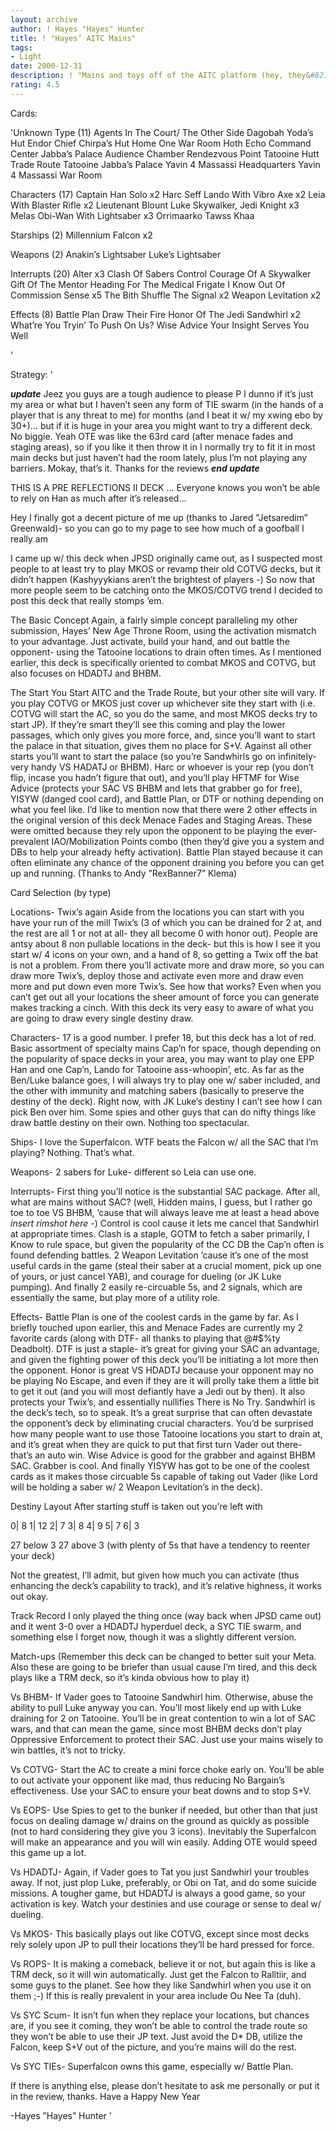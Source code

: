 ```yaml
---
layout: archive
author: ! Hayes "Hayes" Hunter
title: ! "Hayes’ AITC Mains"
tags:
- Light
date: 2000-12-31
description: ! "Mains and toys off of the AITC platform (hey, they&#8217;re played from virtually every other conceivable start- why not this one?)."
rating: 4.5
---
```

Cards: 

'Unknown Type (11)
Agents In The Court/ The Other Side
Dagobah Yoda’s Hut
Endor Chief Chirpa’s Hut
Home One War Room
Hoth Echo Command Center
Jabba’s Palace Audience Chamber
Rendezvous Point
Tatooine Hutt Trade Route
Tatooine Jabba’s Palace
Yavin 4 Massassi Headquarters
Yavin 4 Massassi War Room

Characters (17)
Captain Han Solo  x2
Harc Seff
Lando With Vibro Axe  x2
Leia With Blaster Rifle  x2
Lieutenant Blount
Luke Skywalker, Jedi Knight  x3
Melas
Obi-Wan With Lightsaber  x3
Orrimaarko
Tawss Khaa

Starships (2)
Millennium Falcon  x2

Weapons (2)
Anakin’s Lightsaber
Luke’s Lightsaber

Interrupts (20)
Alter  x3
Clash Of Sabers
Control
Courage Of A Skywalker
Gift Of The Mentor
Heading For The Medical Frigate
I Know
Out Of Commission
Sense  x5
The Bith Shuffle
The Signal  x2
Weapon Levitation  x2

Effects (8)
Battle Plan
Draw Their Fire
Honor Of The Jedi
Sandwhirl  x2
What’re You Tryin’ To Push On Us?
Wise Advice
Your Insight Serves You Well

'

Strategy: '

***update***  Jeez you guys are a tough audience to please P  I dunno if it’s just my area or what but I haven’t seen any form of TIE swarm (in the hands of a player that is any threat to me) for months (and I beat it w/ my xwing ebo by 30+)... but if it is huge in your area you might want to try a different deck.  No biggie.  Yeah OTE was like the 63rd card (after menace fades and staging areas),  so if you like it then throw it in  I normally try to fit it in most main decks but just haven’t had the room lately, plus I’m not playing any barriers.  Mokay, that’s it.  Thanks for the reviews  ***end update***

THIS IS A PRE REFLECTIONS II DECK ... Everyone knows you won’t be able to rely on Han as much after it’s released...

Hey I finally got a decent picture of me up (thanks to Jared ”Jetsaredim” Greenwald)- so you can go to my page to see how much of a goofball I really am

I came up w/ this deck when JPSD originally came out, as I suspected most people to at least try to play MKOS or revamp their old COTVG decks, but it didn’t happen (Kashyyykians aren’t the brightest of players -)  So now that more people seem to be catching onto the MKOS/COTVG trend I decided to post this deck that really stomps ’em.

The Basic Concept
Again, a fairly simple concept paralleling my other submission, Hayes’ New Age Throne Room, using the activation mismatch to your advantage.  Just activate, build your hand, and out battle the opponent- using the Tatooine locations to drain often times.  As I mentioned earlier, this deck is specifically oriented to combat MKOS and COTVG, but also focuses on HDADTJ and BHBM.

The Start
You Start AITC and the Trade Route, but your other site will vary.  If you play COTVG or MKOS just cover up whichever site they start with (i.e. COTVG will start the AC, so you do the same, and most MKOS decks try to start JP).  If they’re smart they’ll see this coming and play the lower passages, which only gives you more force, and, since you’ll want to start the palace in that situation, gives them no place for S+V.  Against all other starts you’ll want to start the palace (so you’re Sandwhirls go on infinitely- very handy VS HADATJ or BHBM).  Harc or whoever is your rep (you don’t flip, incase you hadn’t figure that out), and you’ll play HFTMF for Wise Advice (protects your SAC VS BHBM and lets that grabber go for free), YISYW (danged cool card), and Battle Plan, or DTF or nothing depending on what you feel like.  I’d like to mention now that there were 2 other effects in the original version of this deck Menace Fades and Staging Areas.  These were omitted because they rely upon the opponent to be playing the ever-prevalent IAO/Mobilization Points combo (then they’d give you a system and DBs to help your already hefty activation).  Battle Plan stayed because it can often eliminate any chance of the opponent draining you before you can get up and running. (Thanks to Andy ”RexBanner7” Klema)

Card Selection (by type)

Locations- Twix’s again	Aside from the locations you can start with you have your run of the mill Twix’s (3 of which you can be drained for 2 at, and the rest are all 1 or not at all- they all become 0 with honor out).  People are antsy about 8 non pullable locations in the deck- but this is how I see it you start w/ 4 icons on your own, and a hand of 8, so getting a Twix off the bat is not a problem.  From there you’ll activate more and draw more, so you can draw more Twix’s, deploy those and activate even more and draw even more and put down even more Twix’s.  See how that works?  Even when you can’t get out all your locations the sheer amount of force you can generate makes tracking a cinch.	With this deck its very easy to aware of what you are going to draw every single destiny draw.

Characters- 17 is a good number.  I prefer 18, but this deck has a lot of red.	Basic assortment of specialty mains Cap’n for space, though depending on the popularity of space decks in your area, you may want to play one EPP Han and one Cap’n, Lando for Tatooine ass-whoopin’, etc.  As far as the Ben/Luke balance goes, I will always try to play one w/ saber included, and the other with immunity and matching sabers (basically to preserve the destiny of the deck).  Right now, with JK Luke’s destiny I can’t see how I can pick Ben over him.  Some spies and other guys that can do nifty things like draw battle destiny on their own.  Nothing too spectacular.

Ships- I love the Superfalcon.	WTF beats the Falcon w/ all the SAC that I’m playing?  Nothing.  That’s what.

Weapons- 2 sabers for Luke- different so Leia can use one.

Interrupts- First thing you’ll notice is the substantial SAC package.  After all, what are mains without SAC? (well, Hidden mains, I guess, but I rather go toe to toe VS BHBM, ’cause that will always leave me at least a head above *insert rimshot here* -)  Control is cool cause it lets me cancel that Sandwhirl at appropriate times.  Clash is a staple, GOTM to fetch a saber primarily, I Know to rule space, but given the popularity of the CC DB the Cap’n often is found defending battles.	2 Weapon Levitation ’cause it’s one of the most useful cards in the game (steal their saber at a crucial moment, pick up one of yours, or just cancel YAB), and courage for dueling (or JK Luke pumping).  And finally 2 easily re-circuable 5s, and 2 signals, which are essentially the same, but play more of a utility role.

Effects- Battle Plan is one of the coolest cards in the game by far.  As I briefly touched upon earlier, this and Menace Fades are currently my 2 favorite cards (along with DTF- all thanks to playing that @#$%ty Deadbolt).	DTF is just a staple- it’s great for giving your SAC an advantage, and given the fighting power of this deck you’ll be initiating a lot more then the opponent.  Honor is great VS HDADTJ because your opponent may no be playing No Escape, and even if they are it will prolly take them a little bit to get it out (and you will most defiantly have a Jedi out by then).  It also protects your Twix’s, and essentially nullifies There is No Try.  Sandwhirl is the deck’s tech, so to speak.  It’s a great surprise that can often devastate the opponent’s deck by eliminating crucial characters.  You’d be surprised how many people want to use those Tatooine locations you start to drain at, and it’s great when they are quick to put that first turn Vader out there- that’s an auto win.	Wise Advice is good for the grabber and against BHBM SAC.  Grabber is cool.  And finally YISYW has got to be one of the coolest cards as it makes those circuable 5s capable of taking out Vader (like Lord will be holding a saber w/ 2 Weapon Levitation’s in the deck).

Destiny Layout
After starting stuff is taken out you’re left with

0| 8
1| 12
2| 7
3| 8
4| 9
5| 7
6| 3

27 below 3
27 above 3 (with plenty of 5s that have a tendency to reenter your deck)

Not the greatest, I’ll admit, but given how much you can activate (thus enhancing the deck’s capability to track), and it’s relative highness, it works out okay.

Track Record
I only played the thing once (way back when JPSD came out) and it went 3-0 over a HDADTJ hyperduel deck, a SYC TIE swarm, and something else I forget now, though it was a slightly different version.

Match-ups (Remember this deck can be changed to better suit your Meta.  Also these are going to be briefer than usual cause I’m tired, and this deck plays like a TRM deck, so it’s kinda obvious how to play it)

Vs BHBM- If Vader goes to Tatooine Sandwhirl him.  Otherwise, abuse the ability to pull Luke anyway you can.  You’ll most likely end up with Luke draining for 2 on Tatooine.  You’ll be in great contention to win a lot of SAC wars, and that can mean the game, since most BHBM decks don’t play Oppressive Enforcement to protect their SAC.  Just use your mains wisely to win battles, it’s not to tricky.

Vs COTVG- Start the AC to create a mini force choke early on.  You’ll be able to out activate your opponent like mad, thus reducing No Bargain’s effectiveness.  Use your SAC to ensure your beat downs and to stop S+V.

Vs EOPS- Use Spies to get to the bunker if needed, but other than that just focus on dealing damage w/ drains on the ground as quickly as possible (not to hard considering they give you 3 icons).  Inevitably the Superfalcon will make an appearance and you will win easily.  Adding OTE would speed this game up a lot.

Vs HDADTJ- Again, if Vader goes to Tat you just Sandwhirl your troubles away.  If not, just plop Luke, preferably, or Obi on Tat, and do some suicide missions.  A tougher game, but HDADTJ is always a good game, so your activation is key.  Watch your destinies and use courage or sense to deal w/ dueling.

Vs MKOS- This basically plays out like COTVG, except since most decks rely solely upon JP to pull their locations they’ll be hard pressed for force.

Vs ROPS- It is making a comeback, believe it or not, but again this is like a TRM deck, so it will win automatically.  Just get the Falcon to Ralltiir, and some guys to the planet.  See how they like Sandwhirl when you use it on them ;-)  If this is really prevalent in your area include Ou Nee Ta (duh).

Vs SYC Scum- It isn’t fun when they replace your locations, but chances are, if you see it coming, they won’t be able to control the trade route so they won’t be able to use their JP text.	Just avoid the D* DB, utilize the Falcon, keep S+V out of the picture, and you’re mains will do the rest.

Vs SYC TIEs- Superfalcon owns this game, especially w/ Battle Plan.

If there is anything else, please don’t hesitate to ask me personally or put it in the review, thanks.  Have a Happy New Year

-Hayes ”Hayes” Hunter	   '